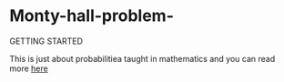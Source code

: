# Monty-hall-problem-
  GETTING STARTED

 This is just about probabilitiea taught in mathematics  and you 
can read more [here](https://en.m.wikipedia.org/wiki/Monty_Hall_problem)
